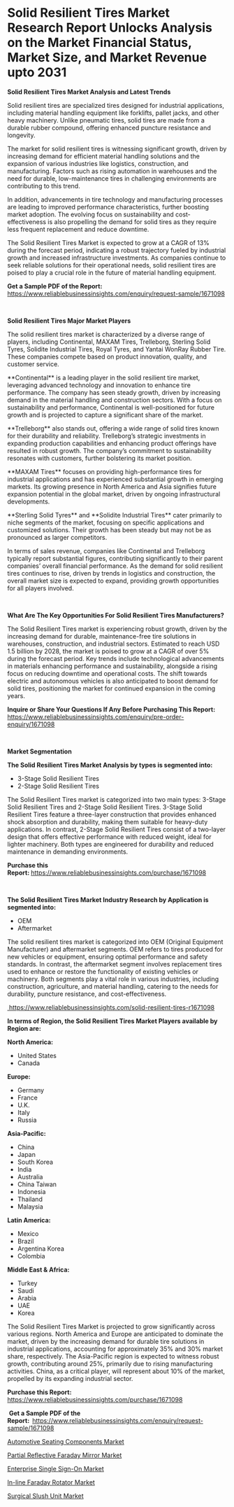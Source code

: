 <p><h1>Solid Resilient Tires Market Research Report Unlocks Analysis on the Market Financial Status, Market Size, and Market Revenue upto 2031</h1></p><p><strong>Solid Resilient Tires Market Analysis and Latest Trends</strong></p>
<p><p>Solid resilient tires are specialized tires designed for industrial applications, including material handling equipment like forklifts, pallet jacks, and other heavy machinery. Unlike pneumatic tires, solid tires are made from a durable rubber compound, offering enhanced puncture resistance and longevity. </p><p>The market for solid resilient tires is witnessing significant growth, driven by increasing demand for efficient material handling solutions and the expansion of various industries like logistics, construction, and manufacturing. Factors such as rising automation in warehouses and the need for durable, low-maintenance tires in challenging environments are contributing to this trend.</p><p>In addition, advancements in tire technology and manufacturing processes are leading to improved performance characteristics, further boosting market adoption. The evolving focus on sustainability and cost-effectiveness is also propelling the demand for solid tires as they require less frequent replacement and reduce downtime.</p><p>The Solid Resilient Tires Market is expected to grow at a CAGR of 13% during the forecast period, indicating a robust trajectory fueled by industrial growth and increased infrastructure investments. As companies continue to seek reliable solutions for their operational needs, solid resilient tires are poised to play a crucial role in the future of material handling equipment.</p></p>
<p><strong>Get a Sample PDF of the Report:&nbsp;</strong> <a href="https://www.reliablebusinessinsights.com/enquiry/request-sample/1671098?utm_campaign=118&utm_medium=2&utm_source=Github&utm_content=ia&utm_term=01112024&utm_id=solid-resilient-tires">https://www.reliablebusinessinsights.com/enquiry/request-sample/1671098</a></p>
<p>&nbsp;</p>
<p><strong>Solid Resilient Tires Major Market Players</strong></p>
<p><p>The solid resilient tires market is characterized by a diverse range of players, including Continental, MAXAM Tires, Trelleborg, Sterling Solid Tyres, Solidite Industrial Tires, Royal Tyres, and Yantai WonRay Rubber Tire. These companies compete based on product innovation, quality, and customer service.</p><p>**Continental** is a leading player in the solid resilient tire market, leveraging advanced technology and innovation to enhance tire performance. The company has seen steady growth, driven by increasing demand in the material handling and construction sectors. With a focus on sustainability and performance, Continental is well-positioned for future growth and is projected to capture a significant share of the market.</p><p>**Trelleborg** also stands out, offering a wide range of solid tires known for their durability and reliability. Trelleborg’s strategic investments in expanding production capabilities and enhancing product offerings have resulted in robust growth. The company’s commitment to sustainability resonates with customers, further bolstering its market position.</p><p>**MAXAM Tires** focuses on providing high-performance tires for industrial applications and has experienced substantial growth in emerging markets. Its growing presence in North America and Asia signifies future expansion potential in the global market, driven by ongoing infrastructural developments.</p><p>**Sterling Solid Tyres** and **Solidite Industrial Tires** cater primarily to niche segments of the market, focusing on specific applications and customized solutions. Their growth has been steady but may not be as pronounced as larger competitors.</p><p>In terms of sales revenue, companies like Continental and Trelleborg typically report substantial figures, contributing significantly to their parent companies’ overall financial performance. As the demand for solid resilient tires continues to rise, driven by trends in logistics and construction, the overall market size is expected to expand, providing growth opportunities for all players involved.</p></p>
<p>&nbsp;</p>
<p><strong>What Are The Key Opportunities For Solid Resilient Tires Manufacturers?</strong></p>
<p><p>The Solid Resilient Tires market is experiencing robust growth, driven by the increasing demand for durable, maintenance-free tire solutions in warehouses, construction, and industrial sectors. Estimated to reach USD 1.5 billion by 2028, the market is poised to grow at a CAGR of over 5% during the forecast period. Key trends include technological advancements in materials enhancing performance and sustainability, alongside a rising focus on reducing downtime and operational costs. The shift towards electric and autonomous vehicles is also anticipated to boost demand for solid tires, positioning the market for continued expansion in the coming years.</p></p>
<p><strong>Inquire or Share Your Questions If Any Before Purchasing This Report:</strong> <a href="https://www.reliablebusinessinsights.com/enquiry/pre-order-enquiry/1671098?utm_campaign=118&utm_medium=2&utm_source=Github&utm_content=ia&utm_term=01112024&utm_id=solid-resilient-tires">https://www.reliablebusinessinsights.com/enquiry/pre-order-enquiry/1671098</a></p>
<p>&nbsp;</p>
<p><strong>Market Segmentation</strong></p>
<p><strong>The Solid Resilient Tires Market Analysis by types is segmented into:</strong></p>
<p><ul><li>3-Stage Solid Resilient Tires</li><li>2-Stage Solid Resilient Tires</li></ul></p>
<p><p>The Solid Resilient Tires market is categorized into two main types: 3-Stage Solid Resilient Tires and 2-Stage Solid Resilient Tires. 3-Stage Solid Resilient Tires feature a three-layer construction that provides enhanced shock absorption and durability, making them suitable for heavy-duty applications. In contrast, 2-Stage Solid Resilient Tires consist of a two-layer design that offers effective performance with reduced weight, ideal for lighter machinery. Both types are engineered for durability and reduced maintenance in demanding environments.</p></p>
<p><strong>Purchase this Report:&nbsp;</strong><a href="https://www.reliablebusinessinsights.com/purchase/1671098?utm_campaign=118&utm_medium=2&utm_source=Github&utm_content=ia&utm_term=01112024&utm_id=solid-resilient-tires">https://www.reliablebusinessinsights.com/purchase/1671098</a></p>
<p>&nbsp;</p>
<p><strong>The Solid Resilient Tires Market Industry Research by Application is segmented into:</strong></p>
<p><ul><li>OEM</li><li>Aftermarket</li></ul></p>
<p><p>The solid resilient tires market is categorized into OEM (Original Equipment Manufacturer) and aftermarket segments. OEM refers to tires produced for new vehicles or equipment, ensuring optimal performance and safety standards. In contrast, the aftermarket segment involves replacement tires used to enhance or restore the functionality of existing vehicles or machinery. Both segments play a vital role in various industries, including construction, agriculture, and material handling, catering to the needs for durability, puncture resistance, and cost-effectiveness.</p></p>
<p><a href="https://www.reliablebusinessinsights.com/solid-resilient-tires-r1671098?utm_campaign=118&utm_medium=2&utm_source=Github&utm_content=ia&utm_term=01112024&utm_id=solid-resilient-tires">&nbsp;https://www.reliablebusinessinsights.com/solid-resilient-tires-r1671098</a></p>
<p><strong>In terms of Region, the Solid Resilient Tires Market Players available by Region are:</strong></p>
<p>
    <p> <strong> North America: </strong>
        <ul>
            <li>United States</li>
            <li>Canada</li>
        </ul>
        </p> 
    <p> <strong> Europe: </strong>
        <ul>
            <li>Germany</li>
            <li>France</li>
            <li>U.K.</li>
            <li>Italy</li>
            <li>Russia</li>
        </ul>
        </p> 
    <p> <strong> Asia-Pacific: </strong>
        <ul>
            <li>China</li>
            <li>Japan</li>
            <li>South Korea</li>
            <li>India</li>
            <li>Australia</li>
            <li>China Taiwan</li>
            <li>Indonesia</li>
            <li>Thailand</li>
            <li>Malaysia</li>
        </ul>
        </p> 
    <p> <strong> Latin America: </strong>
        <ul>
            <li>Mexico</li>
            <li>Brazil</li>
            <li>Argentina Korea</li>
            <li>Colombia</li>
        </ul>
        </p> 
    <p> <strong> Middle East & Africa: </strong>
        <ul>
            <li>Turkey</li>
            <li>Saudi</li>
            <li>Arabia</li>
            <li>UAE</li>
            <li>Korea</li>
        </ul>
    </p>
    </p>
<p><p>The Solid Resilient Tires Market is projected to grow significantly across various regions. North America and Europe are anticipated to dominate the market, driven by the increasing demand for durable tire solutions in industrial applications, accounting for approximately 35% and 30% market share, respectively. The Asia-Pacific region is expected to witness robust growth, contributing around 25%, primarily due to rising manufacturing activities. China, as a critical player, will represent about 10% of the market, propelled by its expanding industrial sector.</p></p>
<p><strong>Purchase this Report: </strong><a href="https://www.reliablebusinessinsights.com/purchase/1671098?utm_campaign=118&utm_medium=2&utm_source=Github&utm_content=ia&utm_term=01112024&utm_id=solid-resilient-tires">https://www.reliablebusinessinsights.com/purchase/1671098</a></p>
<p>&nbsp;<strong>Get a Sample PDF of the Report:&nbsp;&nbsp;</strong><a href="https://www.reliablebusinessinsights.com/enquiry/request-sample/1671098?utm_campaign=118&utm_medium=2&utm_source=Github&utm_content=ia&utm_term=01112024&utm_id=solid-resilient-tires">https://www.reliablebusinessinsights.com/enquiry/request-sample/1671098</a></p>
<p><strong></strong></p>
<p><p><a href="https://github.com/avilarotedlowkog/Market-Research-Report-List-1/blob/main/automotive-seating-components-market.md?utm_campaign=118&utm_medium=2&utm_source=Github&utm_content=ia&utm_term=01112024&utm_id=solid-resilient-tires">Automotive Seating Components Market</a></p><p><a href="https://issuu.com/reportprime-2/docs/partial-reflective-faraday-mirror-m_1f5176ea1d1935?utm_campaign=118&utm_medium=2&utm_source=Github&utm_content=ia&utm_term=01112024&utm_id=solid-resilient-tires">Partial Reflective Faraday Mirror Market</a></p><p><a href="https://www.linkedin.com/pulse/market-leaders-laggards-global-enterprise-single-sign-on-jv6ge?utm_campaign=118&utm_medium=2&utm_source=Github&utm_content=ia&utm_term=01112024&utm_id=solid-resilient-tires">Enterprise Single Sign-On Market</a></p><p><a href="https://issuu.com/reportprime-2/docs/in-line-faraday-rotator-market-size_0be574d93def4a?utm_campaign=118&utm_medium=2&utm_source=Github&utm_content=ia&utm_term=01112024&utm_id=solid-resilient-tires">In-line Faraday Rotator Market</a></p><p><a href="https://www.linkedin.com/pulse/surgical-slush-unit-market-analysis-product-segmentation-r1rke?utm_campaign=118&utm_medium=2&utm_source=Github&utm_content=ia&utm_term=01112024&utm_id=solid-resilient-tires">Surgical Slush Unit Market</a></p></p>